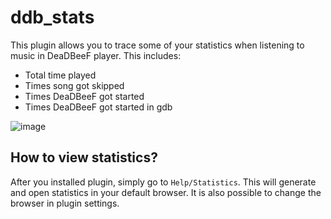 # ddb_stats
This plugin allows you to trace some of your statistics when listening to music in DeaDBeeF player. This includes:
- Total time played
- Times song got skipped
- Times DeaDBeeF got started
- Times DeaDBeeF got started in gdb

![image](https://user-images.githubusercontent.com/6359901/34652721-603375c8-f3e2-11e7-968a-dcfed5b39406.png)


## How to view statistics?
After you installed plugin, simply go to `Help/Statistics`. This will generate and open statistics in your default browser. It is also possible to change the browser in plugin settings.

